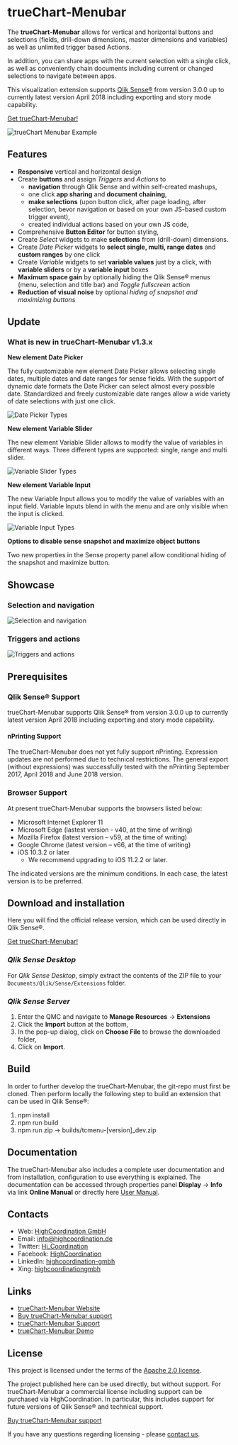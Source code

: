 # trueChart-Menubar 

The **trueChart-Menubar** allows for vertical and horizontal buttons and selections 
(fields, drill-down dimensions, master dimensions and variables) as well as unlimited trigger based Actions.

In addition, you can share apps with the current selection with a single click, as well as conveniently chain 
documents including current or changed selections to navigate between apps.
 
This visualization extension supports [Qlik Sense®](http://www.qlik.com/us/products/qlik-sense) 
from version 3.0.0 up to currently latest version April 2018 including exporting and story mode capability. 

[Get trueChart-Menubar!](https://www.highcoordination.com/downloads/truechart-menubar/) 

![trueChart Menubar Example](./assets/example.gif)

## Features

* **Responsive** vertical and horizontal design
* Create **buttons** and assign _Triggers_ and _Actions_ to
  - **navigation** through Qlik Sense and within self-created mashups,
  - one click **app sharing** and **document chaining**,
  - **make selections** (upon button click, after page loading, after selection, 
  bevor navigation or based on your own JS-based custom trigger event),
  - created individual actions based on your own JS code,
* Comprehensive **Button Editor** for button styling,
* Create _Select_ widgets to make **selections** from (drill-down) dimensions.
* Create _Date Picker_ widgets to **select single, multi, range dates** and **custom ranges** by one click
* Create _Variable_ widgets to set **variable values** just by a click, with **variable sliders** or by a **variable input** boxes
* **Maximum space gain** by optionally hiding the Qlik Sense® menus
(menu, selection and title bar) and _Toggle fullscreen_ action
* **Reduction of visual noise** by optional _hiding of snapshot and maximizing buttons_

## Update

### What is new in trueChart-Menubar v1.3.x

**New element Date Picker**

The fully customizable new element Date Picker allows selecting single dates, multiple dates and date ranges for sense fields. With the support of dynamic date formats the Date Picker can select almost every possible date. Standardized and freely customizable date ranges allow a wide variety of date selections with just one click.

![Date Picker Types](./assets/DatePicker_01.gif)

**New element Variable Slider**

The new element Variable Slider allows to modify the value of variables in different ways. Three different types are supported: single, range and multi slider.

![Variable Slider Types](./assets/VariableSlider_03.gif)

**New element Variable Input**

The new Variable Input allows you to modify the value of variables with an input field. Variable Inputs blend in with the menu and are only visible when the input is clicked.

![Variable Input Types](./assets/VariableInput_03.gif)

**Options to disable sense snapshot and maximize object buttons**

Two new properties in the Sense property panel allow conditional hiding of the snapshot and maximize button.

## Showcase

### Selection and navigation

![Selection and navigation](./assets/selection-and-navigation.gif)

### Triggers and actions

![Triggers and actions](./assets/triggers-and-actions.gif)

## Prerequisites

### Qlik Sense® Support
trueChart-Menubar supports Qlik Sense® from version 3.0.0 up to currently
latest version April 2018 including exporting and story mode capability.

#### nPrinting Support
The trueChart-Menubar does not yet fully support nPrinting. Expression updates are not 
performed due to technical restrictions. The general export (without expressions) was 
successfully tested with the nPrinting September 2017, April 2018 and June 2018 version.

### Browser Support
At present trueChart-Menubar supports the browsers listed below:

* Microsoft Internet Explorer 11
* Microsoft Edge (lastest version - v40, at the time of writing)
* Mozilla Firefox (latest version – v59, at the time of writing)
* Google Chrome (latest version – v66, at the time of writing)
* iOS 10.3.2 or later
  * We recommend upgrading to iOS 11.2.2 or later.

The indicated versions are the minimum conditions. In each case, the latest 
version is to be preferred. 

## Download and installation

Here you will find the official release version, which can be used directly in Qlik Sense®.

[Get trueChart-Menubar!](https://www.highcoordination.com/downloads/truechart-menubar/)

### _Qlik Sense Desktop_

For _Qlik Sense Desktop_, simply extract the contents of the ZIP file to your
`Documents/Qlik/Sense/Extensions` folder.

### _Qlik Sense Server_

1. Enter the QMC and navigate to **Manage Resources** → **Extensions**
2. Click the **Import** button at the bottom,
3. In the pop-up dialog, click on **Choose File** to browse the downloaded folder,
4. Click on **Import**.

## Build

In order to further develop the trueChart-Menubar, the git-repo must first be cloned. 
Then perform locally the following step to build an extension that can be used in Qlik Sense®:

1. npm install
2. npm run build
2. npm run zip -> builds/tcmenu-[version]_dev.zip 

## Documentation

The trueChart-Menubar also includes a complete user documentation and from 
installation, configuration to use everything is explained.
The documentation can be accessed through properties panel **Display** → **Info** 
via link **Online Manual** or directly here [User Manual](https://www.highcoordination.com/guides/truechart-menubar/current/).

## Contacts
* Web: [HighCoordination GmbH](https://www.highcoordination.com/en)
* Email: [info@highcoordination.de](mailto:info@highcoordination.de)
* Twitter: [Hi_Coordination](https://twitter.com/Hi_Coordination)
* Facebook: [HighCoordination](https://www.facebook.com/HighCoordination)
* LinkedIn: [highcoordination-gmbh](https://www.linkedin.com/company/highcoordination-gmbh)
* Xing: [highcoordinationgmbh](https://www.xing.com/companies/highcoordinationgmbh)

## Links
* [trueChart-Menubar Website](https://www.highcoordination.com/en/products/truechart-menubar)
* [Buy trueChart-Menubar support](https://www.highcoordination.com/en/learn-more/contact/?formular=kontaktformular-vertrieb#section-kontaktformular-vertrieb)
* [trueChart-Menubar Support](https://www.highcoordination.com/en/support)
* [trueChart-Menubar Demo](https://sense.highcoordination.de/demo/extensions/HiCoDemo/HiCoDemo.html)

## License

This project is licensed under the terms of the [Apache 2.0 license](./LICENSE).

The project published here can be used directly, but without support. 
For trueChart-Menubar a commercial license including support can be purchased 
via HighCoordination. In particular, this includes support for future versions of 
Qlik Sense® and technical support.

[Buy trueChart-Menubar support](https://www.highcoordination.com/en/learn-more/contact/?formular=kontaktformular-vertrieb#section-kontaktformular-vertrieb)

If you have any questions regarding licensing - please [contact us](https://www.highcoordination.com/en/learn-more/contact).
